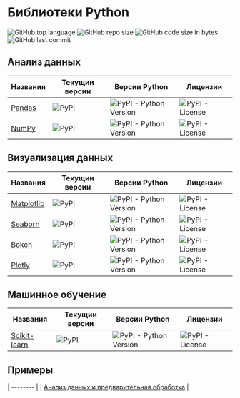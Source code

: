 # Библиотеки Python

![GitHub top language](https://img.shields.io/github/languages/top/DmitryRyumin/python_libs)
![GitHub repo size](https://img.shields.io/github/repo-size/DmitryRyumin/python_libs)
![GitHub code size in bytes](https://img.shields.io/github/languages/code-size/DmitryRyumin/python_libs)
![GitHub last commit](https://img.shields.io/github/last-commit/DmitryRyumin/python_libs)

## Анализ данных

| Названия | Текущии версии | Версии Python | Лицензии |
| -------- | -------------- | ------------- | -------- |
| [Pandas](https://github.com/DmitryRyumin/python_libs/tree/master/data_analysis/pandas) | ![PyPI](https://img.shields.io/pypi/v/pandas)  | ![PyPI - Python Version](https://img.shields.io/pypi/pyversions/pandas) | ![PyPI - License](https://img.shields.io/pypi/l/pandas) |
| [NumPy](https://github.com/DmitryRyumin/python_libs/tree/master/data_analysis/numpy) | ![PyPI](https://img.shields.io/pypi/v/numpy)  | ![PyPI - Python Version](https://img.shields.io/pypi/pyversions/numpy) | ![PyPI - License](https://img.shields.io/pypi/l/numpy) |

## Визуализация данных

| Названия | Текущии версии | Версии Python | Лицензии |
| -------- | -------------- | ------------- | -------- |
| [Matplotlib](https://github.com/DmitryRyumin/python_libs/tree/master/data_visualization/matplotlib) | ![PyPI](https://img.shields.io/pypi/v/matplotlib)  | ![PyPI - Python Version](https://img.shields.io/pypi/pyversions/matplotlib) | ![PyPI - License](https://img.shields.io/pypi/l/matplotlib) |
| [Seaborn](https://github.com/DmitryRyumin/python_libs/tree/master/data_visualization/seaborn) | ![PyPI](https://img.shields.io/pypi/v/seaborn)  | ![PyPI - Python Version](https://img.shields.io/pypi/pyversions/seaborn) | ![PyPI - License](https://img.shields.io/pypi/l/seaborn) |
| [Bokeh](https://github.com/DmitryRyumin/python_libs/tree/master/data_visualization/bokeh) | ![PyPI](https://img.shields.io/pypi/v/bokeh)  | ![PyPI - Python Version](https://img.shields.io/pypi/pyversions/bokeh) | ![PyPI - License](https://img.shields.io/pypi/l/bokeh) |
| [Plotly](https://github.com/DmitryRyumin/python_libs/tree/master/data_visualization/plotly) | ![PyPI](https://img.shields.io/pypi/v/plotly)  | ![PyPI - Python Version](https://img.shields.io/pypi/pyversions/plotly) | ![PyPI - License](https://img.shields.io/pypi/l/plotly) |

## Машинное обучение

| Названия | Текущии версии | Версии Python | Лицензии |
| -------- | -------------- | ------------- | -------- |
| [Scikit-learn](https://github.com/DmitryRyumin/python_libs/tree/master/ml/scikit-learn) | ![PyPI](https://img.shields.io/pypi/v/scikit-learn)  | ![PyPI - Python Version](https://img.shields.io/pypi/pyversions/scikit-learn) | ![PyPI - License](https://img.shields.io/pypi/l/scikit-learn) |

## Примеры

| -------- |
| [Анализ данных и предварительная обработка](https://github.com/DmitryRyumin/python_libs/tree/master/samples/exploratory_data_analysis_and_preprocessing.ipunb) |